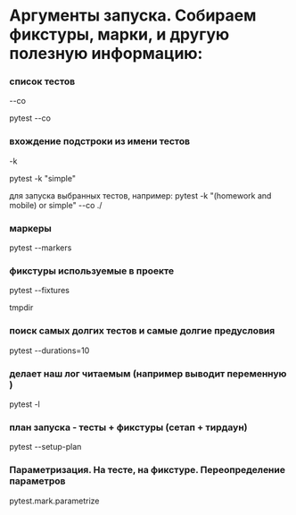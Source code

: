 # Аргументы запуска. Собираем фикстуры, марки, и другую полезную информацию:

### список тестов
--co

pytest --co

### вхождение подстроки из имени тестов
-k

pytest -k "simple"

для запуска выбранных тестов, например:
pytest -k "(homework and mobile) or simple" --co ./

### маркеры
pytest --markers

### фикстуры используемые в проекте

pytest --fixtures

tmpdir

### поиск самых долгих тестов и самые долгие предусловия

pytest --durations=10

### делает наш лог читаемым (например выводит переменную )

pytest -l 

### план запуска - тесты + фикстуры (сетап + тирдаун)

pytest --setup-plan

### Параметризация. На тесте, на фикстуре. Переопределение параметров

pytest.mark.parametrize